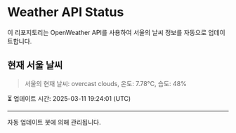
# Weather API Status

이 리포지토리는 OpenWeather API를 사용하여 서울의 날씨 정보를 자동으로 업데이트합니다.

## 현재 서울 날씨
> 서울의 현재 날씨: overcast clouds, 온도: 7.78°C, 습도: 48%

⏳ 업데이트 시간: 2025-03-11 19:24:01 (UTC)

---
자동 업데이트 봇에 의해 관리됩니다.
